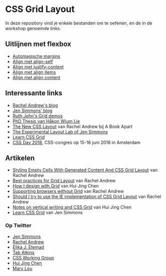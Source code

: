 # CSS Grid Layout

In deze repository vind je enkele bestanden om te oefenen, en de in de workshop genoemde links.

## Uitlijnen met flexbox 

* [Automagische margins](https://codepen.io/hidde/pen/mqLGyg)
* [Align met align-self](https://codepen.io/hidde/pen/dZeqGQ)
* [Align met justify-content](https://codepen.io/hidde/pen/QOrVdK)
* [Align met align items](https://codepen.io/hidde/pen/NwMLaR)
* [Align met align content](https://codepen.io/hidde/pen/pdVOar)

## Interessante links

* [Rachel Andrew's blog](https://rachelandrew.co.uk)
* [Jen Simmons' blog](http://jensimmons.com/)
* [Ruth John's Grid demos](https://codepen.io/search/pens/?q=grid&limit=Rumyra)
* [PhD Thesis van Håkon Wium Lie](http://www.wiumlie.no/2006/phd/css.pdf)
* [The New CSS Layout](https://abookapart.com/products/the-new-css-layout) van Rachel Andrew bij A Book Apart
* [The Experimental Layout Lab of Jen Simmons](http://labs.jensimmons.com/)
* [Learn CSS Grid](http://learncssgrid.com)
* [CSS Day 2018](https://cssday.nl/2018), CSS-congres op 15-16 juni 2018 in Amsterdam

## Artikelen

* [Styling Empty Cells With Generated Content And CSS Grid Layout](https://www.smashingmagazine.com/2018/02/generated-content-grid-layout/) van Rachel Andrew
* [Best practices for Grid Layout](https://www.smashingmagazine.com/2018/04/best-practices-grid-layout/) van Rachel Andrew
* [How I design with Grid](https://www.chenhuijing.com/blog/how-i-design-with-css-grid/) van Hui Jing Chen
* [Supporting browsers without Grid](https://www.smashingmagazine.com/2017/11/css-grid-supporting-browsers-without-grid/) van Rachel Andrew
* [Should I try to use the IE implementation of CSS Grid Layout](https://rachelandrew.co.uk/archives/2016/11/26/should-i-try-to-use-the-ie-implementation-of-css-grid-layout/) van Rachel Andrew
* [Notes on vertical writing and CSS Grid](https://www.chenhuijing.com/blog/notes-on-vertical-writing-and-grid/#%F0%9F%91%BE) van Hui Jing Chen
* [Learn CSS Grid](http://jensimmons.com/post/feb-27-2017/learn-css-grid) van Jen Simmons

### Op Twitter

* [Jen Simmons](https://twitter.com/jensimmons)
* [Rachel Andrew](https://twitter.com/rachelandrew)
* [Elika J. Etemad](https://twitter.com/fantasai)
* [Tab Atkins](https://twitter.com/tabatkins)
* [CSS Working Group](https://twitter.com/csswg)
* [Hui Jing Chen](https://twitter.com/hj_chen)
* [Mary Lou](https://twitter.com/crnacura)